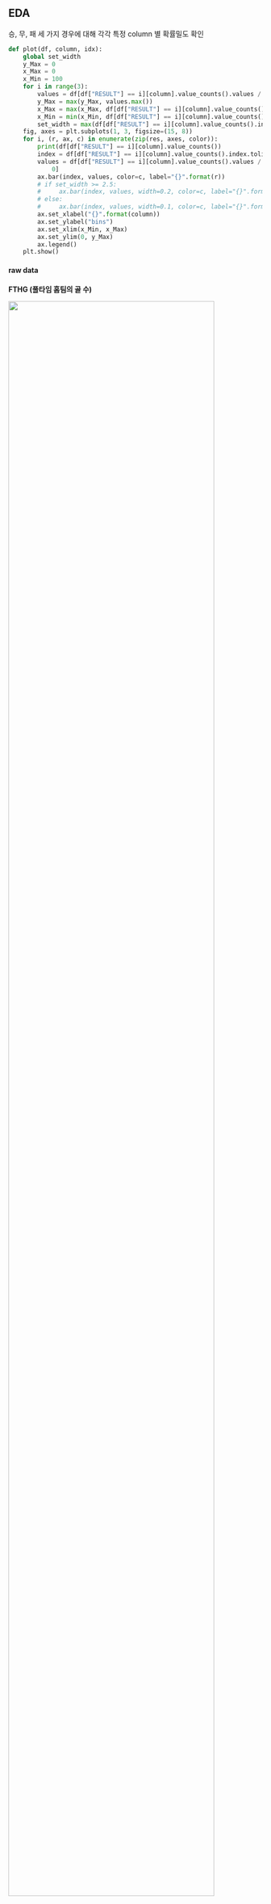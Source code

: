## EDA

승, 무, 패 세 가지 경우에 대해 각각 특정 column 별 확률밀도 확인

```python
def plot(df, column, idx):
    global set_width
    y_Max = 0
    x_Max = 0
    x_Min = 100
    for i in range(3):
        values = df[df["RESULT"] == i][column].value_counts().values / df[df["RESULT"] == i][column].shape[0]
        y_Max = max(y_Max, values.max())
        x_Max = max(x_Max, df[df["RESULT"] == i][column].value_counts().index.max())
        x_Min = min(x_Min, df[df["RESULT"] == i][column].value_counts().index.min())
        set_width = max(df[df["RESULT"] == i][column].value_counts().index)
    fig, axes = plt.subplots(1, 3, figsize=(15, 8))
    for i, (r, ax, c) in enumerate(zip(res, axes, color)):
        print(df[df["RESULT"] == i][column].value_counts())
        index = df[df["RESULT"] == i][column].value_counts().index.tolist()
        values = df[df["RESULT"] == i][column].value_counts().values / df[df["RESULT"] == i][column].shape[
            0]
        ax.bar(index, values, color=c, label="{}".format(r))
        # if set_width >= 2.5:
        #     ax.bar(index, values, width=0.2, color=c, label="{}".format(r))
        # else:
        #     ax.bar(index, values, width=0.1, color=c, label="{}".format(r))
        ax.set_xlabel("{}".format(column))
        ax.set_ylabel("bins")
        ax.set_xlim(x_Min, x_Max)
        ax.set_ylim(0, y_Max)
        ax.legend()
    plt.show()
```

#### raw data

**FTHG (풀타임 홈팀의 골 수)**

<img src="https://user-images.githubusercontent.com/58063806/117828439-c5591200-b2ac-11eb-915e-d7ac6c980150.png" width=90% />

**FTAG (풀타임 원정팀의 골 수)**

<img src="https://user-images.githubusercontent.com/58063806/117828574-e588d100-b2ac-11eb-99b7-a97000864c83.png" width=90%/>

**HTHG (전반 홈팀의 골 수)**

<img src="https://user-images.githubusercontent.com/58063806/117828676-018c7280-b2ad-11eb-838a-7ce987c76ace.png" width=90% />

**HTAG (전반 원정팀의 골 수)**

<img src="https://user-images.githubusercontent.com/58063806/117828897-3993b580-b2ad-11eb-9ae9-608ac1ce079e.png" width=90% />

**HS (홈팀의 슈팅 수)**

<img src="https://user-images.githubusercontent.com/58063806/117829049-592ade00-b2ad-11eb-9198-f9224dde7fcf.png" width=90% />

**AS (원정팀의 슈팅 수)**

<img src="https://user-images.githubusercontent.com/58063806/117829193-7d86ba80-b2ad-11eb-943e-78645cf60986.png" width=90% />

**HST (홈팀의 유효슈팅 수)**

<img src="https://user-images.githubusercontent.com/58063806/117829320-9e4f1000-b2ad-11eb-8a7c-5fa330c6fbed.png" width=90%/>

**AST (원정팀의 유효슈팅 수)**

<img src="https://user-images.githubusercontent.com/58063806/117829448-ba52b180-b2ad-11eb-8d66-b06363bf5085.png" width=90% />

**HF (홈팀이 얻은 파울 수)**

<img src="https://user-images.githubusercontent.com/58063806/117829540-d22a3580-b2ad-11eb-8dea-d510abc93e2c.png" width=90% />

**AF (원정팀이 얻은 파울 수)**

<img src="https://user-images.githubusercontent.com/58063806/117829801-0d2c6900-b2ae-11eb-8a80-65888232cf28.png" width=90% />

**HC (홈팀이 얻은 코너킥 수)**

<img src="https://user-images.githubusercontent.com/58063806/117829915-2503ed00-b2ae-11eb-9135-79265b00f6a2.png" width=90% />

**AC (원정팀이 얻은 코너킥 수)**

<img src="https://user-images.githubusercontent.com/58063806/117830125-4c5aba00-b2ae-11eb-8a44-6dbf53956f1c.png" width=90% />

**HY (홈팀의 옐로우카드 수)**

<img src="https://user-images.githubusercontent.com/58063806/117830196-5da3c680-b2ae-11eb-868e-24ff14392c13.png" width=90% />

**AY (원정팀의 옐로우카드 수)**

<img src="https://user-images.githubusercontent.com/58063806/117830431-993e9080-b2ae-11eb-9bd2-f6a77130bef2.png" width=90% />

**HR (홈팀의 레드카드 수)**

<img src="https://user-images.githubusercontent.com/58063806/117830533-b07d7e00-b2ae-11eb-81a5-3b7d5b21749c.png" width=90% />

**AR (원정팀의 레드카드 수)**

<img src="https://user-images.githubusercontent.com/58063806/117830666-d014a680-b2ae-11eb-966b-f2af033a1817.png" width=90% />

**<u>골에 대한 데이터들을 제외하고는 승, 무, 패 데이터 간의 차이가 미미함</u>**

#### 분산분석(ANOVA)을 통해 확인 

- 각 집단의 데이터 개수가 비슷하고 데이터 분포가 정규 분포를 이루는 경우에 신뢰도가 높음
- StandardScaler로 정규화를 진행 **(정규분포화)**
- SMOTE로 oversampling 진행 **(데이터 개수 맞춤)**

```python
scaler = StandardScaler()
scaled_train = scaler.fit_transform(train.iloc[:, 3:-1])
scaled_train = pd.DataFrame(scaled_train, columns=data.columns[3:-1])
sampler = SMOTE(random_state=42)
df = sampler.fit_resample(scaled_train, train.iloc[:, [-1]])
df = pd.concat([df[0], df[1]], axis=1)
fstat, p_val = f_oneway(df.loc[df["RESULT"] == 0, df.columns[:-1]],
                        df.loc[df["RESULT"] == 1, df.columns[:-1]],
                        df.loc[df["RESULT"] == 2, df.columns[:-1]])
```

AC (원정팀이 얻은 코너킥 수) 데이터에 대해 p-value 0.73으로 유의수준 0.05을 초과 (귀무가설 채택)

> 각 집단의 평균이 동일 (집단의 분류에 있어서 중요도가 떨어짐)

#### 사후검정을 통해 확인

- 특성별로 각 집단간의 차이 유무를 확인하기 위함

```python
for i in range(3, 19):
    print(train.columns[i])
    posthoc = pairwise_tukeyhsd(train.iloc[:, [i]], train.iloc[:, [-1]], alpha=0.05)
    print(posthoc)
    plt.figure(figsize=(10, 10))
    posthoc.plot_simultaneous()
    plt.title("{}".format(train.columns[i]))
    plt.show()
```

<img src="https://user-images.githubusercontent.com/58063806/117858511-eaf41480-b2c8-11eb-8203-f606ae93ef87.png" width=40% />

<img src="https://user-images.githubusercontent.com/58063806/117858638-09f2a680-b2c9-11eb-8471-103b4f4dee19.png" width=40% />

<img src="https://user-images.githubusercontent.com/58063806/117858762-2989cf00-b2c9-11eb-8ffe-1e70712828bc.png" width=40% />

- 위와 같이 파울, 코너킥, 옐로카드에 해당하는 특성들의 일부 집단이 동일한 것을 볼 수 있음
- EX)

<img src="https://user-images.githubusercontent.com/58063806/117859224-b03eac00-b2c9-11eb-8399-f49f1f7b6327.png" width=70%/>

- HF 특성은 승, 무, 패의 모든 경우에서 겹침 (모든 집단의 평균이 거의 동일하다고 판단)
- **데이터의 분포를 시각화 했던 것과 유사한 결과가 나옴 (골과 슈팅을 제외한 데이터들은 각 집단간의 분포 차이가 크지 않음)** 

#### Data quantization

- 범위가 큰 연속형 데이터 (Pezzali)에 대해 각각 10개의 구간으로 나눠서 분포를 살펴봄

<img src="https://user-images.githubusercontent.com/58063806/122006101-675ea380-cdf1-11eb-9369-d4fdf1ce0cdb.png" width=70% />

<img src="https://user-images.githubusercontent.com/58063806/122006162-79d8dd00-cdf1-11eb-825c-7378abedf7d0.png" width=70%/>

#### Data Correlation

- Train set

<img src="https://user-images.githubusercontent.com/58063806/122007498-f15b3c00-cdf2-11eb-8935-7a43e14c2de8.png" width=60%/>

- Test set

<img src="https://user-images.githubusercontent.com/58063806/122007715-33847d80-cdf3-11eb-825d-605aefc58e62.png" width=60% />

**Train set에 비해 Test set에서 전반적으로 Result와의 상관관계가 감소함**



**홈팀과 원정팀의 차이**

- HTR : 하프타임 종료 후 결과
- FGD : 풀타임 득점 수
- 2HGD : 후반전 득점 수
- HGD : 전반전 득점 수
- SD : 슈팅 수
- STD : 유효슈팅 수
- Pezzali

> 위의 피처들은 비교적 높은 상관관계를 가짐을 볼 수 있음 (일반적으로 슈팅횟수와 골은 비례하기 때문이라고 생각됨)

**홈팀과 원정팀 고유의 값**

- HP : 홈팀의 이전 10경기 누적 승점 

- AP : 원정팀의 이전 10경기 누적 승점

> AP를 제외한 피처들이 경기결과에 있어서 약한 양적 상관관계를 보임
>
> AP는 원점팀의 승점이므로 이것이 크면 패배의 확률이 올라간다고 생각, 그러므로 홈을 중심으로 생성한 나머지 피처들과 경기결과에 있어서 약한 양적 상관관계를 보임  

<img src="https://user-images.githubusercontent.com/58063806/120441027-1e552b00-c3bf-11eb-9502-7790ebc410d1.png" width=100%/>

#### dataset 구성

통계적 분석을 기반으로 파울, 코너킥, 옐로우카드에 대한 데이터를 제외한 풀타임 골, 전반전 골, 슈팅, 유효슈팅, 레드카드, pezzali score 그리고 추가적으로 HTR (전반전 결과)를 기반으로 데이터셋 생성

> <img src="https://user-images.githubusercontent.com/58063806/118002520-a75de100-b382-11eb-8d4d-12df030c8bb3.png" width=60% />
>
> pezzali score - 홈팀의 공격시도 대비 골 * 원정팀의 공격시도 대비 골의 역수
>
> 공격과 수비에서 모두 효율적일수록 높은 pezzali score를 기록
>
> 공격시도나 상대팀의 골 수가 0인 경우 Division by Zero가 발생할 수 있기 때문에 각 요소에 0.1씩 더해서 사용했음
>
> 참고문헌 - The harsh rule of the goals: data-driven performance indicators for football teams

**홈팀 - 원정팀 방식으로 구성 (data label : 0 - 패배, 1 - 무승부, 2 - 승리)**

**trainset example**

<img src="https://user-images.githubusercontent.com/58063806/117999658-079f5380-b380-11eb-817a-7dbd38095cd0.png" width=40%/>

<img src="https://user-images.githubusercontent.com/58063806/117999855-3caba600-b380-11eb-912b-98c4ed86f54d.png" width=15% />

**testset example**

<img src="https://user-images.githubusercontent.com/58063806/118000017-66fd6380-b380-11eb-8f66-6a4dc1b8896b.png" width=50% />

<img src="https://user-images.githubusercontent.com/58063806/118000514-d6735300-b380-11eb-91f8-86336ed001d5.png" width=15% />

(2 - 승리, 1 - 무승부, 0 - 패배)

**testset의 구성방식**

1. 해당 경기 홈팀과 원정팀의 이전 5경기 **맞대결 데이터들의 평균 값**
2. 해당 경기 **홈팀의 이전 5경기 데이터 평균 값** - 해당 경기 **원정팀의 이전 5경기 데이터 평균 값**
3. 해당 경기 **홈팀의 이전 홈 5경기 데이터 평균 값** - 해당 경기 **원정팀이 이전 원정 5경기 데이터 평균 값**
4. 위의 세 방식을 모두 합산한 후 평균

> 이전 5경기 데이터가 없는 경우는 있는 데이터 만큼만 평균, 아얘 없는 경우는 삭제

testset을 구성하고 PCA를 이용해서 2차원으로 차원축소 후 각 집단별 데이터의 분포를 살펴보고 성능을 측정

> 파라미터 튜닝을 거치지 않은 RandomForestClassifier를 사용해서 성능 측정

**trainset 분포**

- FGD, 2HGD, HGD, SD, STD, Pezzali, HTR

<img src="https://user-images.githubusercontent.com/58063806/119518805-d1b49300-bdb3-11eb-80e1-c243b202e1de.png" width=60% />

- FGD, 2HGD, HGD, SD, STD, Pezzali, HTR, HP, AP

<img src="https://user-images.githubusercontent.com/58063806/120449087-34ff8000-c3c7-11eb-8922-46e71d8e6b25.png" width=60% />

승리, 무승부, 패배의 경향이 어느 정도 구분되는 것을 볼 수 있음 

- 위의 결과에서 승리, 무승부, 패배의 경향이 어느 정도 나타나는 것으로 보아 리그에 상관없이 프리미어리그 외에 다른 리그의 데이터들도 추가해서 데이터의 개수를 더 늘릴 수 있다고 판단됨
- 또한 testset 구성방식에서 경기에 따라 가중치를 부여, 일부 방식을 혼합해서 사용 등 다양한 시도도 요구됨 

**testset 분포**

- 1번과 3번의 방식을 혼합해서 testset을 구성

- (1번 - 0.8, 3번 - 0.2), (1번 - 0.5, 3번 0.5), (1번 - 0.2, 3번 0.8) 세 경우 중 가장 성능이 좋았던 **1번 방식 0.8, 3번 방식 0.2의 비율**로 학습 진행

**(이전 데이터에 해당하는 5경기에서 승, 무, 패의 빈도를 곱해줌으로써 가중치를 부여)**

- FGD, 2HGD, HGD, SD, STD, Pezzali, HTR
  - 1번 방식 0.8, 3번 방식 0.2의 비율

<img src="https://user-images.githubusercontent.com/58063806/120833163-6ed5af80-c59c-11eb-9073-cbbeb381b59a.png" width=60% />

```python
confusion matrix
[[160   4  84]
 [ 86  11  75]
 [ 96  10 191]]
acc - 50.488%
```

- FTHG, 2HTHG, HTHG, HS, HST, FTAG, 2HTAG, HTAG, AS, AST, HTR, FGD, 2HGD, HGD, SD, STD,    Pezzali

<img src="https://user-images.githubusercontent.com/58063806/120833088-58c7ef00-c59c-11eb-9214-37c7a4874678.png" width=60% />

```python
[[160   4  84]
 [ 86  11  75]
 [ 96  10 191]]
acc - 50.488%
```

홈팀과 원정팀의 차이에 대한 피처외에 홈팀과 원정팀 각각의 피처를 추가했으나 성능의 변화는 없었음

- FGD, 2HGD, HGD, SD, STD, Pezzali, HTR, HP, AP
  - trainset에서 이전 경기 data가 없는 row 40개 제거됨
  - 1, 2, 3번 방식을 혼합해서 testset구성

<img src="https://user-images.githubusercontent.com/58063806/120834975-b3fae100-c59e-11eb-89b6-e2ca089264fe.png" width=60% />

```python
confusion matrix
[[120  16 112]
 [ 49  23 100]
 [ 46  26 225]]
acc - 51.325%
```

정확도는 상승했지만 데이터 분포가 잘 나뉘지 않고 승리에 치중된 결과를 보임

**승리와 나머지에 대한 이진 분류**

- 데이터에서 승리한 label의 개수가 가장 많았기 때문에 무승부를 패배로 변환
  - FGD, 2HGD, HGD, SD, STD, Pezzali, HTR

<img src="https://user-images.githubusercontent.com/58063806/120835620-86626780-c59f-11eb-97b1-763f2cf12590.png" width=60% />

```python
confusion matrix
[[256 164]
 [106 191]]
acc - 62.343%
```

> 확실히 승리와 승리가 아닌 것 두가지로 예측의 범위를 좁히고 문제의 복잡도를 낮춤으로써 성능이 향상됨
>

**feature importance**

<img src="https://user-images.githubusercontent.com/58063806/120835627-88c4c180-c59f-11eb-8065-ae7145c58abb.png" width=50% />

- 직접적으로 득점이 관여된 피처들이 높은 중요도를 보임

- 추가적으로 홈팀과 원정팀의 3경기, 5경기에 대한 연승과 연패에 해당하는 피처를 다음과 같이 구성했으나 학습에 영향을 미치지 않음  

<img src="https://user-images.githubusercontent.com/58063806/120442928-1ac2a380-c3c1-11eb-8450-0292ba5963f3.png" width=100% />

- 승리와 패배시에도 접전의 경우나 예측하기 힘든 결과가 나오는 경우 때문에 분포의 중앙부분에서 보다시피 승리, 무승부, 패배를 예측하지 못하는 것으로 보임

#### 지난 5경기 중 최근의 경기에 더 많은 가중치를 주기위해 지수이동평균을 적용

- 지수이동평균 + 빈도에 따른 가중치

- FGD, 2HGD, HGD, SD, STD, Pezzali, HTR
- 위와 동일하게 1번과 3번 방식에 각각 0.8, 0.2의 비율을 주고 학습을 진행

<img src="https://user-images.githubusercontent.com/58063806/120845648-13132280-c5ac-11eb-9b28-aa54fda0968e.png" width=60% />

```python
confusion matrix
[[134   8 106]
 [ 76   8  88]
 [ 90  13 194]]
acc - 46.862%
```

**승리와 나머지에 대한 이진 분류**

<img src="https://user-images.githubusercontent.com/58063806/120845729-27efb600-c5ac-11eb-8232-d2c51dfd3490.png" width=60% />

```python
confusion matrix
[[218 202]
 [ 95 202]]
acc - 58.577%
```

기존의 결과에 비해 성능이 전반적으로 하락한 것을 볼 수 있음

**기존의 방식대로 빈도에 의한 가중치만 주는 것이 맞다고 판단**

**무승부 data를 제외한 결과**

- 10091개의 데이터로 줄어듬 (testset 545개)
- FGD, 2HGD, HGD, SD, STD, Pezzali, HTR

<img src="https://user-images.githubusercontent.com/58063806/120845818-46ee4800-c5ac-11eb-8113-8c1f59216daf.png" width=60%/>

```python
confusion matrix
[[162  86]
 [ 99 198]]
acc - 66.055%
```

- FTHG, 2HTHG, HTHG, HS, HST, FTAG, 2HTAG, HTAG, AS, AST, HTR, FGD, 2HGD, HGD, SD, STD,    Pezzali

<img src="https://user-images.githubusercontent.com/58063806/120846531-37bbca00-c5ad-11eb-8cc8-c9cdc056bf19.png" width=60% />

```python
confusion matrix
[[162  86]
 [ 99 198]]
acc - 66.055%
```

역시 분포의 변화는 있었지만 성능에는 변화가 없음을 확인

> 무승부 데이터를 제거한 결과 무승부 데이터를 패배 데이터와 합친 경우에 비해 패배의 경향을 좀 더 확실히 예측해서 성능이 향상된 것을 볼 수 있음

#### 주성분 분석

FGD, 2HGD, HGD, SD, STD, Pezzali, HTR 총 17개의 피처를 갖는 데이터를 대상으로 PCA를 진행

**각 주성분이 갖는 분산의 양과 그 비율**

```python
[3.465 1.701 1.09  0.427 0.201 0.117 0.   ]
[0.495 0.243 0.156 0.061 0.029 0.017 0.   ]
```

**누적 비율에 따른 차원 결정**

누적 분산의 비율이 95%인 경우

```python
[3.465 1.701 1.09  0.427]
[0.495 0.243 0.156 0.061]

confusion matrix
[[155  93]
 [ 99 198]]
acc - 64.771%
```

누적 분산의 비율이 90%인 경우

 ```python
[3.465 1.701 1.09  0.427]
[0.495 0.243 0.156 0.061]

confusion matrix
[[155  93]
 [ 99 198]]
acc - 64.771%
 ```

누적 분산의 비율이 85%인 경우

```python
[3.465 1.701 1.09 ]
[0.495 0.243 0.156]

confusion matrix
[[153  95]
 [ 93 204]]
acc - 65.505%
```

**개별 고유값의 크기 (분산값이 1이상인 경우를 사용)**

```python
[3.465 1.701 1.09 ]
[0.495 0.243 0.156]

confusion matrix
[[153  95]
 [ 93 204]]
acc - 65.505%
```

**2차원으로 축소된 해당 데이터로 학습**

```python
[3.465 1.701]
[0.495 0.243]

confusion matrix
[[159  89]
 [100 197]]
65.321%
```

**2차원으로 차원축소를 진행하고 학습한 경우에 가장 좋은 결과를 보였지만 원본 데이터보다는 성능이 낮았음**

#### oversampling

- 무승부 데이터를 제거하고 승리와 패배에 해당하는 데이터로만 학습을 진행할 때에 승리 6173개, 패배 3918개로 2200개 가량의 데이터가 차이가 발생
- SMOTE를 이용해 k_neighbors에 2 ~ 5까지 변화를 주면서 trainset의 결정경계 변화를 확인

**oversampling을 적용하지 않았을 때** 

<img src="https://user-images.githubusercontent.com/58063806/120773950-bf2d1d00-c55c-11eb-8f0e-733eb8215f58.png" width=60%, rotation=90/>

```python
acc - 65.321%
```

**k_neighbors 2 일 때**

<img src="https://user-images.githubusercontent.com/58063806/120765217-f3501000-c553-11eb-8b95-fe8c948452cb.png" width=60% />

```python 
acc - 65.321%
```

**k_neighbors 3 일 때**

<img src="https://user-images.githubusercontent.com/58063806/120765381-1da1cd80-c554-11eb-8aab-c5fbc6d00206.png" width=60% />

```python
acc - 65.321%
```

**k_neighbors 4 일 때**

<img src="https://user-images.githubusercontent.com/58063806/120765520-42964080-c554-11eb-8715-579302fb05fa.png" width=60% />

```python
acc - 65.321%
```

**k_neighbors 5 일 때**

<img src="https://user-images.githubusercontent.com/58063806/120765766-7ec9a100-c554-11eb-8a9b-5e1792c95344.png" width=60% />

```python
acc - 64.771%
```

위의 결과로 볼 때 오버샘플링을 적용한 모든 경우에서 기존의 결정경계, 성능과 거의 차이가 없음을 확인  



**최근 5경기 상대전적**

<img src="https://user-images.githubusercontent.com/58063806/116851771-00fd3780-ac2e-11eb-98cc-b3d2786ec66d.png" width=90%/>

5경기 상대전적이 없는 -1 값을 제외하고

패 : 0 ~ 1.2, 1.3 정도에 밀집

무 : 0.8 ~ 2 정도에 밀집

승 : 0.8 ~ 2.7 정도에 밀집 (3인 경우가 존재) 

**홈팀의 이전 5경기 성적**

<img src="https://user-images.githubusercontent.com/58063806/116852006-8254ca00-ac2e-11eb-8da8-cfd03b026d5f.png" width=90% />

패 : 0.5 ~ 1.3 정도에 밀집

무 : 0.7 ~ 1.7 정도에 밀집 (3인 경우 2.5% 정도 존재)

승 : 0.9 ~ 2.1 정도에 밀집 (3인 경우 7.5% 정도 존재)

**원정팀의 이전 5경기 성적**

<img src="https://user-images.githubusercontent.com/58063806/116852690-bc729b80-ac2f-11eb-86a0-44724a31585f.png" width=90% />

패 : 0.5 ~ 2.5 정도에 밀집 (3인 경우가 10% 존재)

무 : 패배와 비슷한 분포를 보이지만 3인 경우가 현저히 줄어듬

승 : 0 ~ 2.3 정도에 밀집 (무승부와 비슷한 분포를 보이지만 조금 더 왼쪽으로 이동한 경향)

**홈팀의 이전 5경기 득점**

<img src="https://user-images.githubusercontent.com/58063806/116853080-694d1880-ac30-11eb-8227-9fa1b03e6fb0.png" width=90%/>

패 : 0.5 ~ 2.3 정도에 밀집

무 : 패배와 비슷한 분포를 보이지만 1.5 이상 빈도가 약간 상승

승 : 마찬가지로 무승부에서 1.5 이상 빈도가 약간 상승한 모습 (3.0 이상의 값들도 어느 정도 존재)

**홈팀의 이전 5경기 실점**

<img src="https://user-images.githubusercontent.com/58063806/116853414-f6906d00-ac30-11eb-8e68-ec83f8e5f585.png" width=90% />

패 : 0.5 ~ 2 정도에 밀집 (3.0 이상의 값들이 어느 정도 존재)

무 : 0.4 ~ 1.7 정도에 밀집 (3.0을 넘는 값들이 존재하지 않음)

승 : 0.4 ~ 1.8 정도에 밀집 (대부분 2.7 이하의 값들로 구성)

**원정팀의 이전 5경기 득점**

<img src="https://user-images.githubusercontent.com/58063806/116853790-98b05500-ac31-11eb-8ca1-d8ca9fe72288.png" width=90% />

패 : 0.5 ~ 2.5 정도에 밀집 (2.5 이상의 값들도 10% 이상 존재)

무 : 0.3 ~ 1.8 정도에 밀집 (2.3 이상의 값들이 존재하지 않음)

승 : 0 ~ 1.8 정도에 밀집 (무승부에 비해 그래프가 왼쪽으로 조금 치우침)

**원정팀의 이전 5경기 실점**

<img src="https://user-images.githubusercontent.com/58063806/116854085-14aa9d00-ac32-11eb-861a-ecf8357288ea.png" width=90% />

패 : 0.3 ~ 2.0 정도에 밀집 (2.7 이상의 값들이 존재하지 않음)

무 : 0.7 ~ 2.3 정도에 밀집 

승 : 0.7 ~ 2.4 정도에 밀집

**홈팀의 풀타임 골 수의 평균치**

<img src="https://user-images.githubusercontent.com/58063806/116854553-d497ea00-ac32-11eb-818d-1fd067134f91.png" width=90% />

패 : 1 ~ 1.2 정도에 밀집 (1.2가 40%의 비율을 차지함)

무 :  패배와 비슷한 분포를 보이지만 1.2의 비율이 작어지고 1.9의 비율이 늘어남

승 : 무승부에 비해 1.2의 비율이 더욱 작아지고 1.9와 2.1의 비율이 늘어남

**홈팀의 하프타임 골 수의 평균치**

<img src="https://user-images.githubusercontent.com/58063806/116854593-e37e9c80-ac32-11eb-8067-30010e6f7ee9.png" width=90% />

풀타임 골 수 피처와 비슷한 양상으로 패배에서 승리로 갈수록 더 높은 수치의 비율이 높아지는 경향

**원정팀의 풀타임 골 수의 평균치**

<img src="C:\Users\salmon11\AppData\Roaming\Typora\typora-user-images\image-20210503171403922.png" width=90% />

**원정팀의 하프타임 골 수의 평균치**

<img src="https://user-images.githubusercontent.com/58063806/116854664-04df8880-ac33-11eb-9fff-32e97fe06ea4.png" width=90% />

홈팀 피처의 경우와 반대의 경향

**홈팀의 슈팅 평균치**

<img src="https://user-images.githubusercontent.com/58063806/116854813-42dcac80-ac33-11eb-9f24-72a4a37dd82d.png" width=90% />

**홈팀의 유효슈팅 평균치**

<img src="C:\Users\salmon11\AppData\Roaming\Typora\typora-user-images\image-20210503171645399.png" width=90% />

**홈팀의 얻은 파울 평균치** 

<img src="https://user-images.githubusercontent.com/58063806/116854898-6273d500-ac33-11eb-8004-a0e14e631055.png" width=90% />

**홈팀의 얻은 코너킥 평균치**

<img src="https://user-images.githubusercontent.com/58063806/116855612-a4514b00-ac34-11eb-9cbf-eab23f5b8c85.png" width=90% />

**홈팀의 옐로 카드 평균치**

<img src="https://user-images.githubusercontent.com/58063806/116855648-b206d080-ac34-11eb-9c06-42023dbeec06.png" width=90% />

**홈팀의 레드 카드 평균치**

<img src="https://user-images.githubusercontent.com/58063806/116855694-c21eb000-ac34-11eb-927c-12789c4118dc.png" width=90% />

**원정팀의 슈팅 평균치**

<img src="https://user-images.githubusercontent.com/58063806/116855174-ea59df00-ac33-11eb-89c3-eb0495726203.png" width=90% />

**원정팀의 유효슈팅 평균치**

<img src="https://user-images.githubusercontent.com/58063806/116855219-fcd41880-ac33-11eb-884d-0c69407f202f.png" width=90% />

**원정팀의 얻은 파울 평균치** 

<img src="https://user-images.githubusercontent.com/58063806/116855249-0a899e00-ac34-11eb-830a-a7228db5905e.png" width=90% />

**원정팀의 얻은 코너킥 평균치**

<img src="https://user-images.githubusercontent.com/58063806/116855282-19705080-ac34-11eb-8c48-b811562d548a.png" width=90%/>

**원정팀의 옐로 카드 평균치**

<img src="https://user-images.githubusercontent.com/58063806/116855324-29883000-ac34-11eb-92f0-953f5566368f.png" width=90%/>

**원정팀의 레드 카드 평균치**

<img src="https://user-images.githubusercontent.com/58063806/116855364-373db580-ac34-11eb-90f7-4bf518123fd0.png" width=90% />



- 슈팅과 유효슈팅에 있어서는 패배시에 비해 무승부와 승리시에 더 높은 수치를 기록하는 비율이 상승하는 것을 볼 수 있음 
- 피파울, 얻은 코너킥, 옐로 카드에 있어서는 승리, 무승부, 패배 시에 두드러진 분포의 변화가 없고 크게 차이가 없음

- 레드 카드는 일반적으로 많이 발생하지 않음에 따라 전체 평균치는 가치가 없다고 판단 (이전 5경기와 같은 식으로 수정하거나 제외 고려)
  - 이전 5경기에서 받은 레드카드 수로 변경 (성능에 미치는 영향 미미)
- 대부분의 오분류는 패배나 무승부를 승리로 예측하는 경우

<img src="https://user-images.githubusercontent.com/58063806/117242911-2cbc2f80-ae71-11eb-86ff-0217ed0c2690.png" width=10% />

데이터가 많지 않은 상황에서 무승부나 패배에 비해 승리 데이터가 약 1700 ~ 2000개 가량 많은 것이 가장 큰 이유로 보임 

- 또한 중요하다고 생각되는 H2H_record 값이 -1로 관측되는 데이터가 5767개로 절반이 넘어가는 문제가 있는데 이 부분은 상대전적 경기수를 3경기로 줄여서 데이터를 다시 생성할 필요가 있음
  
- 상대전적 경기수를 3경기로 줄여도 H2H_record 값이 -1로 관측되는 데이터가 3754개 발생
  
- H2H_record , L5_home_record, L5_away_record, L5_home_GF, L5_home_GA, L5_away_GF, L5_away_GA와 같이 이전 5경기를 기준으로 생성한 피처들은 이전 경기수가 이에 미치지 못하는 데이터들에 있어서는 -1로 일괄처리하는 대신 이전 경기에 대해 같은 방식을 적용해 볼 필요가 있음   
  - H2H_record는 여전히 1324개의 -1 값이 존재
  - <img src="https://user-images.githubusercontent.com/58063806/117410381-4d59b780-af4d-11eb-80d8-49a67c9a44f1.png" width=20% />
  - 나머지 피처들도 위와 같은 양의 결측치가 발생
  
- 또한 2부리그 경기에 대해서는 일괄적으로 0.8로 감소시키는 것보다 2부리그에 있던 팀이 프리미어리그에 승격해서 치르는 경기에 한정해서 피처 부분적으로 감소와 증가를 시켜볼 필요가 있음 **(리그 수준에 따른 가중치를 부여)**
  - 피처를 생성할 때 **해당 시점에 1부 리그에 있는 상태(1부 리그 경기)일 때 지난 경기 중 2부 리그에서 치른 경기에 대해 가중치 부여**
    - 승점, 득점, 슈팅, 유효슈팅은 80%로 감소
    - 실점은 120%로 증가
  - 반대로 **해당 시점에 2부 리그에 있는 상태(2부 리그 경기)일 때 지난 경기 중 1부 리그에서 치른 경기에 대해 가중치 부여**
    - 승점, 득점, 슈팅, 유효슈팅은 120%로 증가
    - 실점은 80%로 감소

- 전반적인 피처 수정 이후에도 성능에 큰 변화는 없음

  - 추가적인 피처 생성과 데이터를 더 늘릴 필요가 있어보임
  - championship의 기록이 있는 0405 시즌부터 1819 시즌까지 train dataset (13774 row)

  <img src="https://user-images.githubusercontent.com/58063806/117671758-1bae4e00-b1e4-11eb-9835-815221650b0a.png" width=13%/>

  - 1920 시즌과 현재까지 기록이 있는 2021 시즌의 프리미어리그 경기를 대상으로 test dataset구성 (717 row)

  <img src="https://user-images.githubusercontent.com/58063806/117671915-44cede80-b1e4-11eb-92b8-d885cf7781cd.png" width=13% />

   

#### Feature importance

- Random forest

<img src="https://user-images.githubusercontent.com/58063806/117673922-3681c200-b1e6-11eb-8768-300aa09624db.png" width=60% />

- XGBoost

<img src="https://user-images.githubusercontent.com/58063806/117674145-616c1600-b1e6-11eb-9df6-2f8d8391da83.png" width=60% />

- LGBM

<img src="https://user-images.githubusercontent.com/58063806/117674299-8496c580-b1e6-11eb-9983-f91b808c6a96.png" width=60% />

- 레드카드에 대한 피처는 대부분 낮은 중요도를 보임
- 예상외로 이전 5경기를 대상으로 구성한 피처들보다 전체의 평균치 피처들이 더 높은 중요도를 나타냄
  - 이전 5경기를 대상으로 구성한 피처들의 결측치 때문으로 예상 (H2H_record는 1466개의 -1 값 존재)


